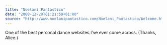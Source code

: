 ```yaml
---
title: "Noelani Pantastico"
date: "2008-12-29T01:21:59+01:00"
source: "http://www.noelanipantastico.com/Noelani_Pantastico/Welcome.html"
---
```


One of the best personal dance websites I’ve ever come across. (Thanks, Alice.)
